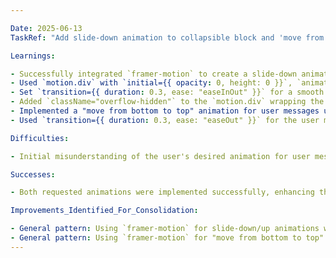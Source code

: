 ```yaml
---

Date: 2025-06-13
TaskRef: "Add slide-down animation to collapsible block and 'move from bottom to top' animation to user message in chat-message-display.tsx"

Learnings:

- Successfully integrated `framer-motion` to create a slide-down animation for a `Collapsible` component.
- Used `motion.div` with `initial={{ opacity: 0, height: 0 }}`, `animate={{ opacity: 1, height: "auto" }}`, and `exit={{ opacity: 0, height: 0 }}` for the collapsible animation.
- Set `transition={{ duration: 0.3, ease: "easeInOut" }}` for a smooth effect on the collapsible.
- Added `className="overflow-hidden"` to the `motion.div` wrapping the collapsible to prevent content from overflowing during the height animation.
- Implemented a "move from bottom to top" animation for user messages using `motion.div` with `initial={{ opacity: 0, y: 20 }}` and `animate={{ opacity: 1, y: 0 }}`.
- Used `transition={{ duration: 0.3, ease: "easeOut" }}` for the user message animation to give it a quick, natural feel.

Difficulties:

- Initial misunderstanding of the user's desired animation for user messages (pop-up vs. move from bottom). Resolved by clarifying the animation type.

Successes:

- Both requested animations were implemented successfully, enhancing the visual experience of chat messages.

Improvements_Identified_For_Consolidation:

- General pattern: Using `framer-motion` for slide-down/up animations with `height: "auto"` and `overflow-hidden`.
- General pattern: Using `framer-motion` for "move from bottom to top" animations with `y` and `opacity` for new elements.
---
```


